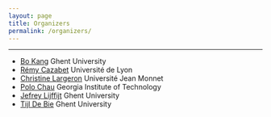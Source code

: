 ```yaml
---
layout: page
title: Organizers
permalink: /organizers/
---
```

---
- [Bo Kang](http://bokang.io) Ghent University
- [R&#233;my Cazabet](http://cazabetremy.fr) Universit&#233; de Lyon
- [Christine Largeron](https://perso.univ-st-etienne.fr/largeron/) Universit&#233; Jean Monnet
- [Polo Chau](https://www.cc.gatech.edu/~dchau/) Georgia Institute of Technology
- [Jefrey Lijffijt](https://users.ugent.be/~jlijffij/) Ghent University
- [Tijl De Bie](http://www.tijldebie.net) Ghent University
